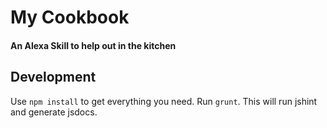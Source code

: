 # My Cookbook

#### An Alexa Skill to help out in the kitchen

## Development

Use `npm install` to get everything you need.
Run `grunt`. This will run jshint and generate jsdocs.
